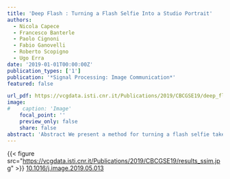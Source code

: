 ```yaml
---
title: 'Deep Flash : Turning a Flash Selfie Into a Studio Portrait'
authors:
  - Nicola Capece
  - Francesco Banterle
  - Paolo Cignoni
  - Fabio Ganovelli
  - Roberto Scopigno
  - Ugo Erra
date: '2019-01-01T00:00:00Z'
publication_types: ['1']
publication: '*Signal Processing: Image Communication*'
featured: false

url_pdf: https://vcgdata.isti.cnr.it/Publications/2019/CBCGSE19/deep_flash.pdf
image:
#    caption: 'Image'
    focal_point: ''
    preview_only: false
    share: false
abstract: 'Abstract We present a method for turning a flash selfie taken with a smartphone into a photograph as if it was taken in a studio setting with uniform lighting. Our method uses a convolutional neural network trained on a set of pairs of photographs acquired in an ad-hoc acquisition campaign. Each pair consists of one photograph of a subject''s face taken with the camera flash enabled and another one of the same subject in the same pose illuminated using a photographic studio-lighting setup. We show how our method can amend defects introduced by a close-up camera flash, such as specular highlights, shadows, skin shine, and flattened images.    Website to the official publication: Signal Processing: Image Communication. DOI: 10.1016/j.image.2019.05.013.    Results      Samples of validation data. Each group of images is composed of: the original image taken with the smartphone flash (top left); the flash image to which the bilateral filter was applied (bottom left); the image reconstructed by the difference prediction of the CNN (center); the ground truth reconstructed (top right); the ground truth (bottom right). \revision{The SSIM was computed by comparing the central image of each group and the image at top right.'
---
```

{{< figure src="https://vcgdata.isti.cnr.it/Publications/2019/CBCGSE19/results_ssim.jpg" >}}
[ 10.1016/j.image.2019.05.013](https://doi.org/10.1016/j.image.2019.05.013)

